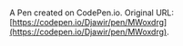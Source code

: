 # 

A Pen created on CodePen.io. Original URL: [https://codepen.io/Djawir/pen/MWoxdrg](https://codepen.io/Djawir/pen/MWoxdrg).


